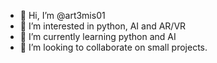 - 👋 Hi, I’m @art3mis01
- 👀 I’m interested in python, AI and AR/VR
- 🌱 I’m currently learning python and AI
- 💞️ I’m looking to collaborate on small projects.

<!---
art3mis01/art3mis01 is a ✨ special ✨ repository because its `README.md` (this file) appears on your GitHub profile.
You can click the Preview link to take a look at your changes.
--->
